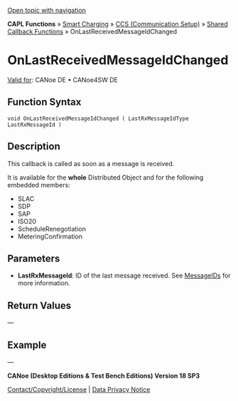 [Open topic with navigation](../../../../../CANoeDEFamily.htm#Topics/CAPLFunctions/SmartCharging/CCSBindingCallbacks/CAPLfunctionOnLastReceivedMessageIdChanged.md)

**CAPL Functions** » [Smart Charging](../CAPLFunctionsSmartChargingOverview.md) » [CCS (Communication Setup)](../CAPLFunctionsSmartChargingOverview.md#BMCCS) » [Shared Callback Functions](../CAPLFunctionsSmartChargingOverview.md#CCSCallback) » OnLastReceivedMessageIdChanged

# OnLastReceivedMessageIdChanged

[Valid for](../../../Shared/FeatureAvailability.md):  CANoe DE • CANoe4SW DE

## Function Syntax

```plaintext
void OnLastReceivedMessageIdChanged ( LastRxMessageIdType LastRxMessageId )
```

## Description

This callback is called as soon as a message is received.

It is available for the **whole** Distributed Object and for the following embedded members:

- SLAC
- SDP
- SAP
- ISO20
- ScheduleRenegotiation
- MeteringConfirmation

## Parameters

- **LastRxMessageId**: ID of the last message received. See [MessageIDs](../Callbacks/SCC_MessageID.md) for more information.

## Return Values

—

## Example

—

**CANoe (Desktop Editions & Test Bench Editions) Version 18 SP3**

[Contact/Copyright/License](../../../Shared/ContactCopyrightLicense.md) | [Data Privacy Notice](https://www.vector.com/int/en/company/get-info/privacy-policy/)
